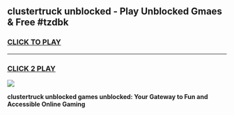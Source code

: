 
## clustertruck unblocked - Play Unblocked Gmaes & Free #tzdbk
<h3>
<a href="https://news.freeplayer.one?title=clustertruck_unblocked&ref=27F">CLICK TO PLAY</a></h3>
<hr>

<h3>
<a href="https://news.freeplayer.one?title=clustertruck_unblocked&ref=27F">CLICK 2 PLAY</a>
  
</h3>

<a href="https://news.freeplayer.one?title=clustertruck_unblocked&ref=27F/"><img src="https://clearcache.store/games.png"></a>


**clustertruck unblocked games unblocked: Your Gateway to Fun and Accessible Online Gaming**
